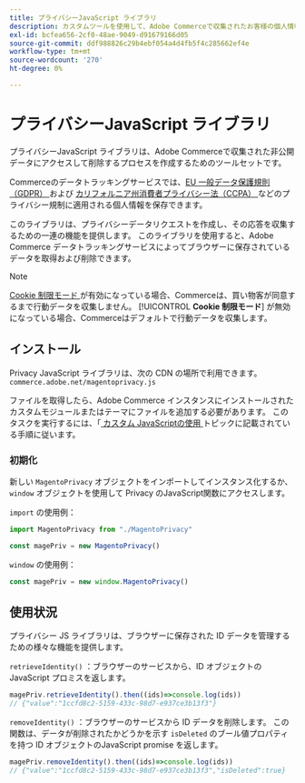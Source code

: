 ```yaml
---
title: プライバシーJavaScript ライブラリ
description: カスタムツールを使用して、Adobe Commerceで収集されたお客様の個人情報にアクセスして削除する方法を説明します。
exl-id: bcfea656-2cf0-48ae-9049-d91679166d05
source-git-commit: ddf988826c29b4ebf054a4d4fb5f4c285662ef4e
workflow-type: tm+mt
source-wordcount: '270'
ht-degree: 0%

---
```


<!-- TODO: Remove this topic and redirect to the adobe-privacy-javascript-library.md when the Adobe privacy library has been integrated with Commerce. -->

# プライバシーJavaScript ライブラリ

プライバシーJavaScript ライブラリは、Adobe Commerceで収集された非公開データにアクセスして削除するプロセスを作成するためのツールセットです。

Commerceのデータトラッキングサービスでは、[EU 一般データ保護規則（GDPR） ](gdpr.md) および [ カリフォルニア州消費者プライバシー法（CCPA） ](ccpa.md) などのプライバシー規制に適用される個人情報を保存できます。

このライブラリは、プライバシーデータリクエストを作成し、その応答を収集するための一連の機能を提供します。 このライブラリを使用すると、Adobe Commerce データトラッキングサービスによってブラウザーに保存されているデータを取得および削除できます。

>[!NOTE]
>
>[Cookie 制限モード ](https://experienceleague.adobe.com/docs/commerce-admin/start/compliance/privacy/compliance-cookie-law.html?lang=ja) が有効になっている場合、Commerceは、買い物客が同意するまで行動データを収集しません。 [!UICONTROL **Cookie 制限モード**] が無効になっている場合、Commerceはデフォルトで行動データを収集します。

## インストール

Privacy JavaScript ライブラリは、次の CDN の場所で利用できます。`commerce.adobe.net/magentoprivacy.js`

ファイルを取得したら、Adobe Commerce インスタンスにインストールされたカスタムモジュールまたはテーマにファイルを追加する必要があります。 このタスクを実行するには、「[ カスタム JavaScriptの使用 ](https://developer.adobe.com/commerce/frontend-core/javascript/custom/) トピックに記載されている手順に従います。

### 初期化

新しい `MagentoPrivacy` オブジェクトをインポートしてインスタンス化するか、`window` オブジェクトを使用して Privacy のJavaScript関数にアクセスします。

`import` の使用例：

```js
import MagentoPrivacy from "./MagentoPrivacy"

const magePriv = new MagentoPrivacy()
```

`window` の使用例：

```js
const magePriv = new window.MagentoPrivacy()
```

## 使用状況

プライバシー JS ライブラリは、ブラウザーに保存された ID データを管理するための様々な機能を提供します。

`retrieveIdentity()`
：ブラウザーのサービスから、ID オブジェクトのJavaScript プロミスを返します。

```js
magePriv.retrieveIdentity().then((ids)=>console.log(ids))
// {"value":"1ccfd8c2-5159-433c-98d7-e937ce3b13f3"}
```

`removeIdentity()`
：ブラウザーのサービスから ID データを削除します。
この関数は、データが削除されたかどうかを示す `isDeleted` のブール値プロパティを持つ ID オブジェクトのJavaScript promise を返します。

```js
magePriv.removeIdentity().then((ids)=>console.log(ids))
// {"value":"1ccfd8c2-5159-433c-98d7-e937ce3b13f3","isDeleted":true}
```

